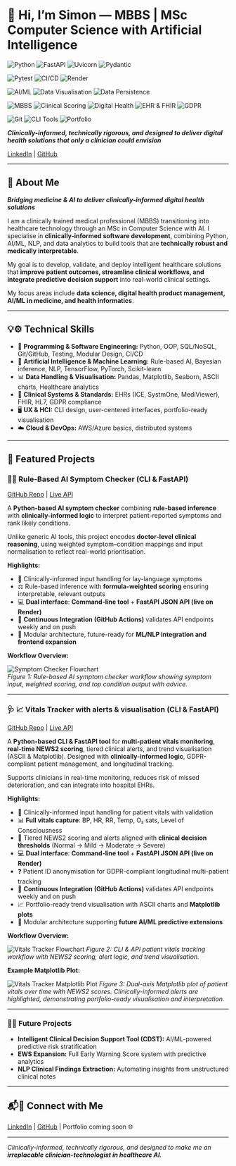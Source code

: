 # 👋 Hi, I’m Simon — MBBS | MSc Computer Science with Artificial Intelligence

![Python](https://img.shields.io/badge/Python-3.13-blue?logo=python&logoColor=white)
![FastAPI](https://img.shields.io/badge/FastAPI-Backend%20API-green)
![Uvicorn](https://img.shields.io/badge/Uvicorn-ASGI%20Server-lightgrey)
![Pydantic](https://img.shields.io/badge/Pydantic-Data%20Validation-orange)

![Pytest](https://img.shields.io/badge/Pytest-Testing-yellow)
![CI/CD](https://img.shields.io/badge/CI%2FCD-GitHub%20Actions-blue)
![Render](https://img.shields.io/badge/Deployment-Render-purple)

![AI/ML](https://img.shields.io/badge/AI%2FML-TensorFlow%20%26%20NLP-orange)
![Data Visualisation](https://img.shields.io/badge/Data%20Viz-Matplotlib%20%26%20ASCII-blueviolet)
![Data Persistence](https://img.shields.io/badge/Data-CSV%20%26%20Longitudinal%20Storage-teal)

![MBBS](https://img.shields.io/badge/MBBS-Clinical%20Expert-yellowgreen)
![Clinical Scoring](https://img.shields.io/badge/NEWS2-Early%20Warning%20System-red)
![Digital Health](https://img.shields.io/badge/Digital%20Health-Data%20Driven-green)
![EHR & FHIR](https://img.shields.io/badge/EHR%20%26%20FHIR-Standards%20Compliant-lightblue)
![GDPR](https://img.shields.io/badge/GDPR-Privacy%20Compliant-yellow)

![Git](https://img.shields.io/badge/Git-Version%20Control-informational)
![CLI Tools](https://img.shields.io/badge/CLI-Command%20Line%20Interfaces-ff69b4)
![Portfolio](https://img.shields.io/badge/Portfolio-Clinician%20Technologist-brightgreen)

***Clinically-informed, technically rigorous, and designed to deliver digital health solutions that only a clinician could envision*** 

[LinkedIn](https://www.linkedin.com/in/simonyip22/) | [GitHub](https://github.com/SimonYip22)

---

## 👤 About Me

***Bridging medicine & AI to deliver clinically-informed digital health solutions***

I am a clinically trained medical professional (MBBS) transitioning into healthcare technology through an MSc in Computer Science with AI. I specialise in **clinically-informed software development**, combining Python, AI/ML, NLP, and data analytics to build tools that are **technically robust and medically interpretable**.

My goal is to develop, validate, and deploy intelligent healthcare solutions that **improve patient outcomes, streamline clinical workflows, and integrate predictive decision support** into real-world clinical settings. 

My focus areas include **data science, digital health product management, AI/ML in medicine, and health informatics**.

---

## 💡⚙️ Technical Skills

- 💾 **Programming & Software Engineering:** Python, OOP, SQL/NoSQL, Git/GitHub, Testing, Modular Design, CI/CD  
- 🤖 **Artificial Intelligence & Machine Learning:** Rule-based AI, Bayesian inference, NLP, TensorFlow, PyTorch, Scikit-learn  
- 📊 **Data Handling & Visualisation:** Pandas, Matplotlib, Seaborn, ASCII charts, Healthcare analytics  
- 🏥 **Clinical Systems & Standards:** EHRs (ICE, SystmOne, MediViewer), FHIR, HL7, GDPR compliance  
- 🖥 **UX & HCI:** CLI design, user-centered interfaces, portfolio-ready visualisation  
- ☁️ **Cloud & DevOps:** AWS/Azure basics, distributed systems  

---

## 🚀 Featured Projects

### 🧠🤖 Rule-Based AI Symptom Checker (CLI & FastAPI)
[GitHub Repo](https://github.com/SimonYip22/AI-Symptom-Checker) | [Live API](https://ai-symptom-checker-5rfb.onrender.com)

A **Python-based AI symptom checker** combining **rule-based inference** with **clinically-informed logic** to interpret patient-reported symptoms and rank likely conditions.  

Unlike generic AI tools, this project encodes **doctor-level clinical reasoning**, using weighted symptom–condition mappings and input normalisation to reflect real-world prioritisation.  

**Highlights:**
- 🏥 Clinically-informed input handling for lay-language symptoms  
- ⚖️ Rule-based inference with **formula-weighted scoring** ensuring interpretable, relevant outputs  
- 💻 **Dual interface**: **Command-line tool** + **FastAPI JSON API (live on Render)**  
- 🔄 **Continuous Integration (GitHub Actions)** validates API endpoints weekly and on push  
- 🧩 Modular architecture, future-ready for **ML/NLP integration and frontend expansion**  

**Workflow Overview:**  

![Symptom Checker Flowchart](symptom-checker-flowchart.png)  
*Figure 1: Rule-based AI symptom checker workflow showing symptom input, weighted scoring, and top condition output with advice.*

---

### 🩺 📈 Vitals Tracker with alerts & visualisation (CLI & FastAPI)
[GitHub Repo](https://github.com/SimonYip22/Vitals-Tracker-CLI) | [Live API](https://vitals-tracker-cli.onrender.com/docs)

A **Python-based CLI & FastAPI tool** for **multi-patient vitals monitoring**, **real-time NEWS2 scoring**, tiered clinical alerts, and trend visualisation (ASCII & Matplotlib). Designed with **clinically-informed logic**, GDPR-compliant patient management, and longitudinal tracking.  

Supports clinicians in real-time monitoring, reduces risk of missed deterioration, and can integrate into hospital EHRs.

**Highlights:**
- 🏥 Clinically-informed input handling for patient vitals with validation  
- 📊 **Full vitals capture**: BP, HR, RR, Temp, O₂ sats, Level of Consciousness  
- 🚨 Tiered NEWS2 scoring and alerts aligned with **clinical decision thresholds** (Normal → Mild → Moderate → Severe)
- 💻 **Dual interface**: **Command-line tool** + **FastAPI JSON API (live on Render)** 
- ❓ Patient ID anonymisation for GDPR-compliant longitudinal multi-patient tracking
- 🔄 **Continuous Integration (GitHub Actions)** validates API endpoints weekly and on push
- 📈 Portfolio-ready trend visualisation with ASCII charts and **Matplotlib plots**  
- 🧩 Modular architecture supporting **future AI/ML predictive extensions**  

**Workflow Overview:**  

![Vitals Tracker Flowchart](vitals-tracker-flowchart.png)
*Figure 2: CLI & API patient vitals tracking workflow with NEWS2 scoring, alert logic, and trend visualisation.*

**Example Matplotlib Plot:**  

![Vitals Tracker Matplotlib Plot](vitals-tracker-matplotlib.png)
*Figure 3: Dual-axis Matplotlib plot of patient vitals over time with NEWS2 scores. Clinically-informed alerts are highlighted, demonstrating portfolio-ready visualisation and interpretation.*

---

### 🔮🚀 Future Projects
- **Intelligent Clinical Decision Support Tool (CDST):** AI/ML-powered predictive risk stratification  
- **EWS Expansion:** Full Early Warning Score system with predictive analytics  
- **NLP Clinical Findings Extraction:** Automating insights from unstructured clinical notes  

---

## 📬🤝 Connect with Me

[LinkedIn](https://www.linkedin.com/in/simonyip22/) | [GitHub](https://github.com/SimonYip22) | Portfolio coming soon 🌐

---

*Clinically-informed, technically rigorous, and designed to make me an **irreplacable clinician-technologist in healthcare AI**.*
